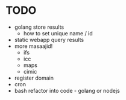 # TODO
- golang store results
  - how to set unique name / id
- static webapp query results
- more masaajid!
  - ifs
  - icc
  - maps
  - cimic
- register domain
- cron
- bash refactor into code - golang or nodejs
